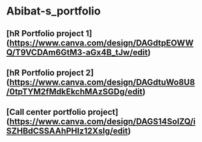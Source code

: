 # Abibat-s_portfolio
## [hR Portfolio project 1] (https://www.canva.com/design/DAGdtpEOWWQ/T9VCDAm6GtM3-aGx4B_tJw/edit)

## [hR Portfolio project 2] (https://www.canva.com/design/DAGdtuWo8U8/0tpTYM2fMdkEkchMAzSGDg/edit)

## [Call center portfolio project] (https://www.canva.com/design/DAGS14SoIZQ/iSZHBdCSSAAhPHIz12XsIg/edit)
